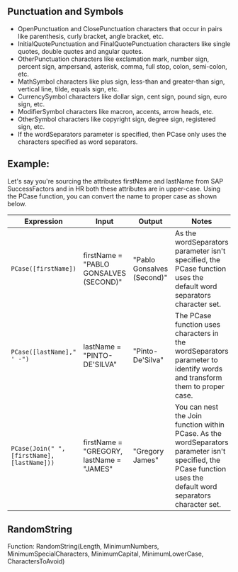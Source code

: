 ## Punctuation and Symbols

- OpenPunctuation and ClosePunctuation characters that occur in pairs like parenthesis, curly bracket, angle bracket, etc.
- InitialQuotePunctuation and FinalQuotePunctuation characters like single quotes, double quotes and angular quotes.
- OtherPunctuation characters like exclamation mark, number sign, percent sign, ampersand, asterisk, comma, full stop, colon, semi-colon, etc.
- MathSymbol characters like plus sign, less-than and greater-than sign, vertical line, tilde, equals sign, etc.
- CurrencySymbol characters like dollar sign, cent sign, pound sign, euro sign, etc.
- ModifierSymbol characters like macron, accents, arrow heads, etc.
- OtherSymbol characters like copyright sign, degree sign, registered sign, etc.
- If the wordSeparators parameter is specified, then PCase only uses the characters specified as word separators.

## Example:

Let's say you're sourcing the attributes firstName and lastName from SAP SuccessFactors and in HR both these attributes are in upper-case. Using the PCase function, you can convert the name to proper case as shown below.

| Expression | Input | Output | Notes |
|---|---|---|---|
| `PCase([firstName])` | firstName = "PABLO GONSALVES (SECOND)" | "Pablo Gonsalves (Second)" | As the wordSeparators parameter isn't specified, the PCase function uses the default word separators character set. |
| `PCase([lastName]," ' -")` | lastName = "PINTO-DE'SILVA" | "Pinto-De'Silva" | The PCase function uses characters in the wordSeparators parameter to identify words and transform them to proper case. |
| `PCase(Join(" ", [firstName], [lastName]))` | firstName = "GREGORY, lastName = "JAMES" | "Gregory James" | You can nest the Join function within PCase. As the wordSeparators parameter isn't specified, the PCase function uses the default word separators character set. |

## RandomString

Function: RandomString(Length, MinimumNumbers, MinimumSpecialCharacters, MinimumCapital, MinimumLowerCase, CharactersToAvoid)